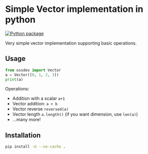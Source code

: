 # Simple Vector implementation in python 

[![Python package](https://github.com/xsebek/open-source-development-course-hw02-1/actions/workflows/test.yaml/badge.svg)](https://github.com/xsebek/open-source-development-course-hw02-1/actions/workflows/test.yaml)

Very simple vector implementation supporting basic operations.

## Usage

```python
from ossdev import Vector
a = Vector([0, 1, 2, 3])
print(a)
```

Operations:
- Addition with a scalar `a+1`
- Vector addition: `a + b`
- Vector reverse `reversed(a)`
- Vector length `a.length()` (if you want dimension, use `len(a)`)
- ...many more!

## Installation

```bash
pip install -U --no-cache . 
```
